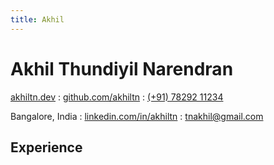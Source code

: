 ```yaml
---
title: Akhil
---
```

# Akhil Thundiyil Narendran

<span class="iconify" data-icon="charm:person"></span> [akhiltn.dev](https://akhiltn.dev/)
  : <span class="iconify" data-icon="tabler:brand-github"></span> [github.com/akhiltn](https://github.com/akhiltn)
  : <span class="iconify" data-icon="tabler:phone"></span> [(+91) 78292 11234](https://wa.me/917829211234)

<span class="iconify" data-icon="ic:outline-location-on"></span> Bangalore, India
  : <span class="iconify" data-icon="tabler:brand-linkedin"></span> [linkedin.com/in/akhiltn](https://www.linkedin.com/in/akhiltn)
  : <span class="iconify" data-icon="tabler:mail"></span> [tnakhil@gmail.com](mailto:tnakhil@gmail.com)

## Experience
